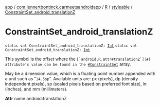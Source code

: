 [app](../../../index.md) / [com.lennertbontinck.carmeetsandroidapp](../../index.md) / [R](../index.md) / [styleable](index.md) / [ConstraintSet_android_translationZ](./-constraint-set_android_translation-z.md)

# ConstraintSet_android_translationZ

`static val ConstraintSet_android_translationZ: `[`Int`](https://kotlinlang.org/api/latest/jvm/stdlib/kotlin/-int/index.html)
`static val ConstraintSet_android_translationZ: `[`Int`](https://kotlinlang.org/api/latest/jvm/stdlib/kotlin/-int/index.html)

This symbol is the offset where the ``[`android.R.attr#translationZ`](#) attribute's value can be found in the ``[`#ConstraintSet`](-constraint-set.md) array.

May be a dimension value, which is a floating point number appended with a unit such as "`14.5sp`". Available units are: px (pixels), dp (density-independent pixels), sp (scaled pixels based on preferred font size), in (inches), and mm (millimeters).

**Attr**
name android:translationZ

